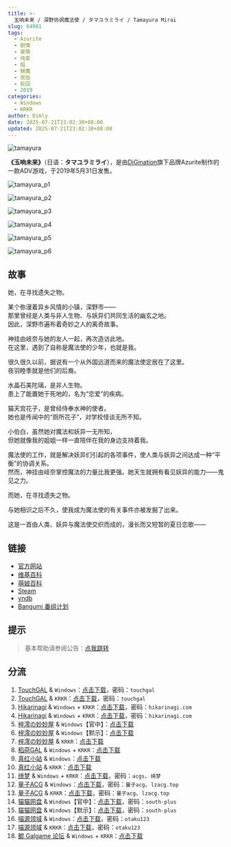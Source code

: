 ```yaml
---
title: >-
  玉响未来 / 深野协调魔法使 / タマユラミライ / Tamayura Mirai
slug: 64981
tags:
  - Azurite
  - 剧情
  - 废萌
  - 纯爱
  - 姐
  - 魅魔
  - 民俗
  - 轮回
  - 2019
categories:
  - Windows
  - KRKR
author: Dimly
date: 2025-07-21T23:02:30+08:00
updated: 2025-07-21T23:02:30+08:00
---
```


![tamayura](https://t.vndb.org/cv/51/79751.jpg)

**《玉响未来》**（日语：**タマユラミライ**），是由[DiGination](https://zh.moegirl.org.cn/index.php?title=DiGination&action=edit&redlink=1)旗下品牌Azurite制作的一款ADV游戏，于2019年5月31日发售。

<!--more-->

![tamayura_p1](https://t.vndb.org/sf/21/161121.jpg)

![tamayura_p2](https://t.vndb.org/sf/22/161122.jpg)

![tamayura_p3](https://t.vndb.org/sf/23/161123.jpg)

![tamayura_p4](https://t.vndb.org/sf/24/161124.jpg)

![tamayura_p5](https://t.vndb.org/sf/25/161125.jpg)

![tamayura_p6](https://t.vndb.org/sf/26/161126.jpg)

## 故事

她，在寻找遗失之物。

某个弥漫着异乡风情的小镇，深野市——  
那里曾经是人类与非人生物、与妖异们共同生活的幽玄之地。  
因此，深野市遍布着奇妙之人的离奇故事。

神挂由岐奈与她的友人一起，再次造访此地。  
在这里，遇到了自称是魔法使的少年，也就是我。

很久很久以前，据说有一个从外国远道而来的魔法使定居在了这里。  
夜羽睦季就是他们的后裔。

水晶石美陀璃，是非人生物。  
患上了能置她于死地的，名为“恋爱”的疾病。

猫天宫花子，是曾经侍奉水神的使者。  
她也是传闻中的“厕所花子”，对学校怪谈无所不知。

小伯白，虽然她对魔法和妖异一无所知，  
但她就像我的姐姐一样一直陪伴在我的身边支持着我。

魔法使的工作，就是解决妖异们引起的各项事件，使人类与妖异之间达成一种“平衡”的协调关系。  
然而，神挂由岐奈掌控魔法的力量比我更强。她天生就拥有看见妖异的能力——鬼见之力。

而她，在寻找遗失之物。

与她相识之后不久，使我成为魔法使的有关事件亦被发掘了出来。

这是一首由人类、妖异与魔法使交织而成的，漫长而又短暂的夏日恋歌——

## 链接

- [官方网站](https://fanzagames-digination.com/azurite/tamayura/index.html)
- [维基百科](https://zh.wikipedia.org/wiki/%E7%8E%89%E9%9F%BF%E6%9C%AA%E4%BE%86)
- [萌娘百科](https://zh.moegirl.org.cn/%E7%8E%89%E5%93%8D%E6%9C%AA%E6%9D%A5)
- [Steam](https://store.steampowered.com/app/1960830/)
- [vndb](https://vndb.org/v23501)
- [Bangumi 番组计划](https://bgm.tv/subject/255032)

## 提示

> 基本帮助请参阅公告：[点我跳转](/)

## 分流

1.  [TouchGAL](https://www.touchgal.us/) & `Windows`：[点击下载](https://pan.touchgal.net/s/2wATg)，密码：`touchgal`
2.  [TouchGAL](https://www.touchgal.us/) & `KRKR`：[点击下载](https://pan.touchgal.net/s/GGkhX)，密码：`touchgal`
3.  [Hikarinagi](https://www.hikarinagi.net/) & `Windows` + `KRKR`：[点击下载](https://pan.yurari.moe/s/7Brcx)，密码：`hikarinagi.com`
4.  [Hikarinagi](https://www.hikarinagi.net/) & `Windows` + `KRKR`：[点击下载](https://pan.yurari.moe/s/K3lCv)，密码：`hikarinagi.com`
5.  [梓澪の妙妙屋](https://zi0.cc/) & `Windows`【官中】：[点击下载](https://zi0.cc/%E5%90%88%E9%9B%86%E7%B3%BB%E5%88%97/%E5%8D%97+GalGame%E6%B1%89%E5%8C%96%E5%8C%BA%E5%85%A8%E5%8C%BA%E8%B5%84%E6%BA%90%E5%A4%87%E4%BB%BD/05/[Azurite]%20%E3%82%BF%E3%83%9E%E3%83%A6%E3%83%A9%E3%83%9F%E3%83%A9%E3%82%A4%20%20%E7%8E%89%E5%93%8D%E6%9C%AA%E6%9D%A5%20%E6%B1%89%E5%8C%96%E7%A1%AC%E7%9B%98%E7%89%88%20%E6%B1%89%E5%8C%96%E7%A1%AC%E7%9B%98%E7%89%88[%E5%AE%98%E6%96%B9%E4%B8%AD%E8%8B%B1%E6%96%87].zip)
6.  [梓澪の妙妙屋](https://zi0.cc/) & `Windows`【默示】：[点击下载](https://zi0.cc/%E5%90%88%E9%9B%86%E7%B3%BB%E5%88%97/%E5%8D%97+GalGame%E6%B1%89%E5%8C%96%E5%8C%BA%E5%85%A8%E5%8C%BA%E8%B5%84%E6%BA%90%E5%A4%87%E4%BB%BD/05/[Azurite]%20%E3%82%BF%E3%83%9E%E3%83%A6%E3%83%A9%E3%83%9F%E3%83%A9%E3%82%A4%20%20%E7%8E%89%E5%93%8D%E6%9C%AA%E6%9D%A5%20%E6%B1%89%E5%8C%96%E7%A1%AC%E7%9B%98%E7%89%88[%E9%BB%98%E7%A4%BA%E6%B1%89%E5%8C%96%E7%BB%84].zip)
7.  [梓澪の妙妙屋](https://zi0.cc/) & `KRKR`：[点击下载](https://zi0.cc/,%E3%80%90ADV-%E5%86%92%E9%99%A9%E6%B8%B8%E6%88%8F%E3%80%91/%E3%80%90PC+%E5%AE%89%E5%8D%93%E3%80%91%E7%8E%89%E5%93%8D%E6%9C%AA%E6%9D%A5%EF%BC%8F%E6%B7%B1%E9%87%8E%E5%8D%8F%E8%B0%83%E9%AD%94%E6%B3%95%E4%BD%BF/%E3%80%90KRKR%E3%80%91%E3%80%90%E6%B1%89%E5%8C%96%E9%AB%98%E5%8E%8B%E3%80%91%E7%8E%89%E5%93%8D%E6%9C%AA%E6%9D%A5%EF%BC%8F%E6%B7%B1%E9%87%8E%E5%8D%8F%E8%B0%83%E9%AD%94%E6%B3%95%E4%BD%BF.zip)
8.  [稻荷GAL](https://inarigal.com/) & `Windows` + `KRKR`：[点击下载](https://inarigal.com/detail/377)
9.  [真红小站](https://www.shinnku.com/) & `Windows`：[点击下载](https://www.shinnku.com/files/shinnku/0/win/%E7%8E%89%E5%93%8D%E6%9C%AA%E6%9D%A5.7z)
10.  [真红小站](https://www.shinnku.com/) & `KRKR`：[点击下载](https://www.shinnku.com/files/shinnku/0/krkr/%E6%B7%B1%E9%87%8E%E5%8D%8F%E8%B0%83%E9%AD%94%E6%B3%95%E4%BD%BF.7z)
11.  [绮梦](https://acgs.one/) & `Windows` + `KRKR`：[点击下载](https://game.acgs.one/game/429.html)，密码：`acgs`、`绮梦`
12.  [量子ACG](https://lzacg.cc/) & `Windows`：[点击下载](https://lzacg.cc/649)，密码：`量子acg`、`lzacg.top`
13.  [量子ACG](https://lzacg.cc/) & `KRKR`：[点击下载](https://lzacg.cc/5878)，密码：`量子acg`、`lzacg.top`
14.  [猫猫网盘](https://catcat.cloud/) & `Windows`【官中】：[点击下载](https://catcat.cloud/GalGame/SP%E5%90%8E%E7%AB%AF1[GalGame%E5%88%86%E5%8C%BA]/GalGame%E5%90%88%E9%9B%86-05%E5%8F%B7%E6%9C%BA/Part06/[Azurite]%20%E7%8E%89%E5%93%8D%E6%9C%AA%E6%9D%A5%EF%BC%8F%E3%82%BF%E3%83%9E%E3%83%A6%E3%83%A9%E3%83%9F%E3%83%A9%E3%82%A4%E3%80%90Steam%E5%AE%98%E6%96%B9%E4%B8%AD%E6%96%87%E3%80%91.rar)，密码：`south-plus`
15.  [猫猫网盘](https://catcat.cloud/) & `Windows`【默示】：[点击下载](https://catcat.cloud/GalGame/SP%E5%90%8E%E7%AB%AF1[GalGame%E5%88%86%E5%8C%BA]/GalGame%E5%90%88%E9%9B%86-05%E5%8F%B7%E6%9C%BA/Part09/[Azurite]%20%E7%8E%89%E5%93%8D%E6%9C%AA%E6%9D%A5%EF%BC%8F%E3%82%BF%E3%83%9E%E3%83%A6%E3%83%A9%E3%83%9F%E3%83%A9%E3%82%A4%E3%80%90%E9%BB%98%E7%A4%BA%E6%B1%89%E5%8C%96%E7%BB%84%E3%80%91.rar)，密码：`south-plus`
16.  [喵源领域](https://www.nyantaku.com/) & `Windows`：[点击下载](https://www.nullcloud.top/Game/Azurite/[Windows]%E7%8E%89%E5%93%8D%E6%9C%AA%E6%9D%A5.7z)，密码：`otaku123`
17.  [喵源领域](https://www.nyantaku.com/) & `KRKR`：[点击下载](https://www.nullcloud.top/Game/Azurite/[Kirikiroid2]%E6%B7%B1%E9%87%8E%E5%8D%8F%E8%B0%83%E9%AD%94%E6%B3%95%E4%BD%BF.7z)，密码：`otaku123`
18.  [鲲 Galgame 论坛](https://www.kungal.com/) & `Windows` + `KRKR`：[点击下载](https://www.kungal.com/galgame/150)
